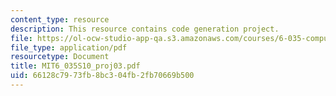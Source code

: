 ```yaml
---
content_type: resource
description: This resource contains code generation project.
file: https://ol-ocw-studio-app-qa.s3.amazonaws.com/courses/6-035-computer-language-engineering-spring-2010/66128c7973fb8bc304fb2fb70669b500_MIT6_035S10_proj03.pdf
file_type: application/pdf
resourcetype: Document
title: MIT6_035S10_proj03.pdf
uid: 66128c79-73fb-8bc3-04fb-2fb70669b500
---
```

